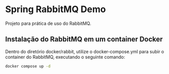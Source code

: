 # Spring RabbitMQ Demo

Projeto para prática de uso do RabbitMQ.

## Instalação do RabbitMQ em um container Docker

Dentro do diretório docker/rabbit, utilize o docker-compose.yml para subir o container do RabbitMQ, executando o seguinte comando:

```bash
docker compose up -d
```
